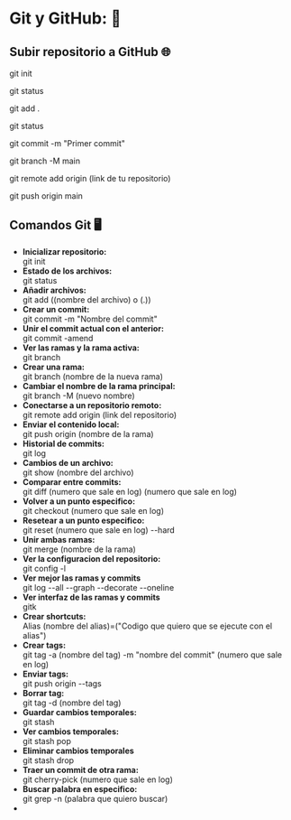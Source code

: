 <h1>Git y GitHub: 🧩</h1>
<h2>Subir repositorio a GitHub 🌐</h2>
<p>git init</p>
<p>git status</p>
<p>git add .</p>
<p>git status</p>
<p>git commit -m "Primer commit"</p>
<p>git branch -M main</p>
<p>git remote add origin (link de tu repositorio)</p>
<p>git push origin main</p>
<h2>Comandos Git 🖥️</h2>
<ul>
  <li><strong>Inicializar repositorio:</strong><br> git init</li>
  <li><strong>Estado de los archivos:</strong><br> git status</li>
  <li><strong>Añadir archivos:</strong><br> git add ((nombre del archivo) o (.))</li>
  <li><strong>Crear un commit:</strong><br> git commit -m "Nombre del commit"</li>
  <li><strong>Unir el commit actual con el anterior:</strong><br> git commit -amend</li>
  <li><strong>Ver las ramas y la rama activa:</strong><br> git branch</li>
  <li><strong>Crear una rama:</strong><br> git branch (nombre de la nueva rama)</li>
  <li><strong>Cambiar el nombre de la rama principal:</strong><br> git branch -M (nuevo nombre)</li>
  <li><strong>Conectarse a un repositorio remoto:</strong><br> git remote add origin (link del repositorio)</li>
  <li><strong>Enviar el contenido local:</strong><br> git push origin (nombre de la rama)</li>
  <li><strong>Historial de commits:</strong><br> git log</li>
  <li><strong>Cambios de un archivo:</strong><br> git show (nombre del archivo)</li>
  <li><strong>Comparar entre commits:</strong><br> git diff (numero que sale en log) (numero que sale en log)</li>
  <li><strong>Volver a un punto especifico:</strong><br> git checkout (numero que sale en log)</li>
  <li><strong>Resetear a un punto especifico:</strong><br> git reset (numero que sale en log) --hard</li>
  <li><strong>Unir ambas ramas:</strong><br> git merge (nombre de la rama)</li>
  <li><strong>Ver la configuracion del repositorio:</strong><br> git config -l</li>
  <li><strong>Ver mejor las ramas y commits</strong><br> git log --all --graph --decorate --oneline</li>
  <li><strong>Ver interfaz de las ramas y commits</strong><br> gitk</li>
  <li><strong>Crear shortcuts:</strong><br> Alias (nombre del alias)=("Codigo que quiero que se ejecute con el alias")</li>
  <li><strong>Crear tags:</strong><br> git tag -a (nombre del tag) -m "nombre del commit" (numero que sale en log)</li>
  <li><strong>Enviar tags:</strong><br> git push origin --tags</li>
  <li><strong>Borrar tag:</strong><br> git tag -d (nombre del tag)</li>
  <li><strong>Guardar cambios temporales:</strong><br> git stash</li>
  <li><strong>Ver cambios temporales:</strong><br> git stash pop</li>
  <li><strong>Eliminar cambios temporales</strong><br> git stash drop</li>
  <li><strong>Traer un commit de otra rama:</strong><br> git cherry-pick (numero que sale en log)</li>
  <li><strong>Buscar palabra en especifico:</strong><br> git grep -n (palabra que quiero buscar)</li>
  <li><strong></strong><br></li>
  
  
</ul>

